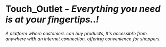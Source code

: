# Touch_Outlet - _Everything you need is at your fingertips..!_

 _A platform where customers can buy products, It's accessible from anywhere with an internet connection, offering convenience for shoppers._
